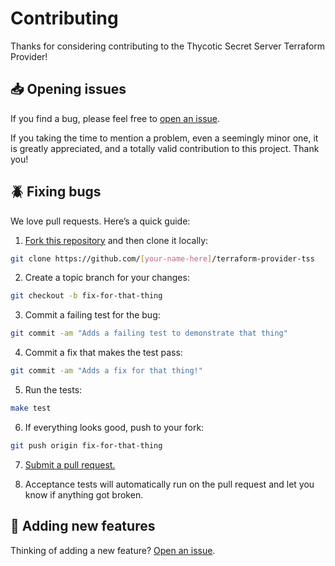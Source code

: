 # Contributing

Thanks for considering contributing to the Thycotic Secret Server Terraform Provider!

## :inbox_tray: Opening issues

If you find a bug, please feel free to [open an issue](https://github.com/kellystuard/terraform-provider-tss/issues).

If you taking the time to mention a problem, even a seemingly minor one, it is greatly appreciated, and a totally valid contribution to this project. Thank you!

## :beetle: Fixing bugs

We love pull requests. Here’s a quick guide:

1. [Fork this repository](https://github.com/kellystuard/terraform-provider-tss/fork) and then clone it locally:

  ```bash
  git clone https://github.com/[your-name-here]/terraform-provider-tss
  ```

2. Create a topic branch for your changes:

  ```bash
  git checkout -b fix-for-that-thing
  ```
3. Commit a failing test for the bug:

  ```bash
  git commit -am "Adds a failing test to demonstrate that thing"
  ```

4. Commit a fix that makes the test pass:

  ```bash
  git commit -am "Adds a fix for that thing!"
  ```

5. Run the tests:

  ```bash
  make test
  ```

6. If everything looks good, push to your fork:

  ```bash
  git push origin fix-for-that-thing
  ```

7. [Submit a pull request.](https://help.github.com/articles/creating-a-pull-request)

8. Acceptance tests will automatically run on the pull request and let you know if anything got broken.

## :love_letter: Adding new features

Thinking of adding a new feature? [Open an issue](https://github.com/kellystuard/terraform-provider-tss/issues).
